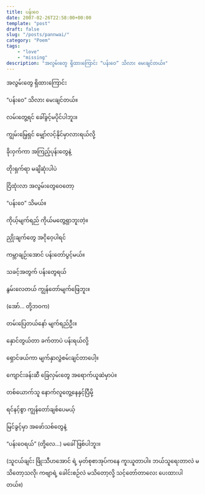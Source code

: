 ```yaml
---
title: ပန်းဝေ
date: 2007-02-26T22:58:00+00:00
template: "post"  
draft: false  
slug: "/posts/pannwai/"  
category: "Poem"
tags:
    - "love"
    - "missing"
description: "အလွမ်းတွေ ရှိထားကြောင်း “ပန်းဝေ” သိလား မေးချင်တယ်။"
---
```

အလွမ်းတွေ ရှိထားကြောင်း
  
“ပန်းဝေ” သိလား မေးချင်တယ်။
  
လမ်းတွေ့ရင် ခေါ်ခွင့်မပိုင်ပါဘူး။
  
ကျွမ်းမြေ့ရှင် မျှော်လင့်နိုင်မှာလားရယ်လို့
  
ခိုးဝှက်ကာ အကြည့်ပုန်းတွေနဲ့
  
တိုးရှက်ရာ မချိဆုံးပါပဲ
  
ငြိထုံးလာ အလွမ်းတွေဝေတော့
  
“ပန်းဝေ” သိမယ်။

ကိုယ့်မျက်ရည် ကိုယ်မတွေ့ရှာဘူးတဲ့။
  
ညှိုးချက်တွေ အငိုဝေ့ပါရင်
  
ကမ္ဘာချဉ်းအောင် ပန်းတော်ပွင့်မယ်။
  
သခင့်အတွက် ပန်းတွေရယ်
  
နွမ်းလေတယ် ကျွန်တော်မျက်ဖြေဘူး။
  
(အော်… တို့ဘဝက)
  
တမ်းပြေတယ်နော် မျက်ရည်ဦး။

နှောင်တွယ်တာ ခက်တာပဲ ပန်းရယ်လို့
  
ရှောင်ဖယ်ကာ မျက်နှာလွှဲစမ်းချင်တာပေါ့။
  
ကျောင်းခန်းဆီ ခြေလှမ်းတွေ အရောက်ယူဆဲမှာပဲ။
  
တစ်ယောက်သူ နောက်လူတွေ့နေနှင့်ပြီမို့
  
ရင်နင့်စွာ ကျွန်တော်ချစ်ပေမယ့်
  
မြင်ခွင့်မှာ အဖော်သစ်တွေနဲ့
  
“ပန်းဝေရယ်” (တို့လေ…) မခေါ်ဖြစ်ပါဘူး။

(သူငယ်ချင်း ဖြိုးသီဟအောင် ရဲ့ မှတ်စုစာအုပ်ကနေ ကူးယူတာပါ။ ဘယ်သူရေးတာလဲ မသိတော့သလို၊ ကဗျာရဲ့ ခေါင်းစဉ်လဲ မသိတော့လို့ သင့်တော်တာလေး ပေးထားပါတယ်။)